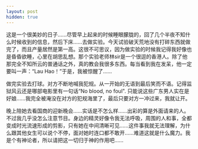 ```yaml
---
layout: post
hidden: true
---
```


这是一个很美妙的日子……尽管早上起来的时候睡眼朦胧的，回了几个半夜不知什么时候收到的信息，然后下床……去做实验。今天试验破天荒地没有打碎东西就做完了，而且产量居然是第一高。这很不可思议，因为做实验的时候我记得我好像也是昏昏欲睡，心里在胡思乱想。那个实验老师林sir是一个很逗的香港人。除了他那完全不知所云的普通话之外，真的教会我很多东西。每当看到我在发呆，他一定要叫一声：“Lau Hao！”于是，我被惊醒了……

做完实验去打球。对方不断地喊我犯规。从一开始的无语到最后笑而不语。记得监狱风云还是哪部电影里有一句话“No blood, no foul". 只能说这些广东男人实在是好娘……我完全被淹没在对方的犯规海里了，最后只要对方一冲过来，我就让开。

晚上陪她去看国商的迎新晚会……实话是不怎么样……出彩的算是外面请来的人。不过我几乎没怎么注意节目。身边的精灵好像令我无法呼吸，周围的人和事，全都变成时光流速形成的剪影，只有她在中间清晰可见……这件事我就无法理解，为什么跟其他女生可以说个不停，面对她时连口都不敢开……难道这就是什么魔力。我是个有神论者，所以请把这一切归于神的作用吧……